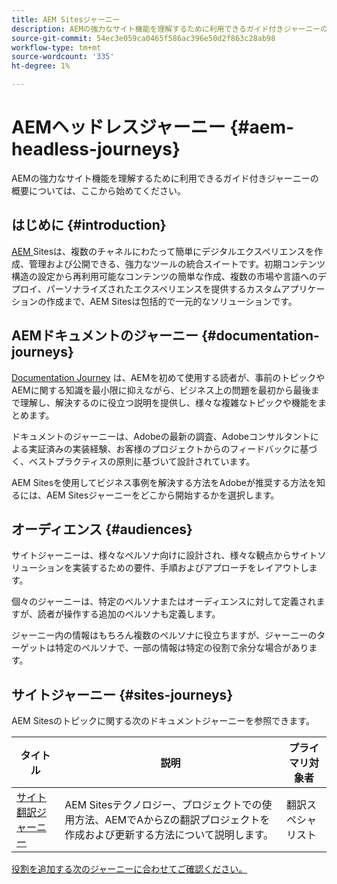 ```yaml
---
title: AEM Sitesジャーニー
description: AEMの強力なサイト機能を理解するために利用できるガイド付きジャーニーの概要については、ここから始めてください。
source-git-commit: 54ec3e059ca0465f586ac396e50d2f863c28ab98
workflow-type: tm+mt
source-wordcount: '335'
ht-degree: 1%

---
```



# AEMヘッドレスジャーニー {#aem-headless-journeys}

AEMの強力なサイト機能を理解するために利用できるガイド付きジャーニーの概要については、ここから始めてください。

## はじめに {#introduction}

[AEM ](https://business.adobe.com/products/experience-manager/sites/aem-sites.html) Sitesは、複数のチャネルにわたって簡単にデジタルエクスペリエンスを作成、管理および公開できる、強力なツールの統合スイートです。初期コンテンツ構造の設定から再利用可能なコンテンツの簡単な作成、複数の市場や言語へのデプロイ、パーソナライズされたエクスペリエンスを提供するカスタムアプリケーションの作成まで、AEM Sitesは包括的で一元的なソリューションです。

## AEMドキュメントのジャーニー {#documentation-journeys}

[Documentation Journey](/help/journey-documentation/home.md) は、AEMを初めて使用する読者が、事前のトピックやAEMに関する知識を最小限に抑えながら、ビジネス上の問題を最初から最後まで理解し、解決するのに役立つ説明を提供し、様々な複雑なトピックや機能をまとめます。

ドキュメントのジャーニーは、Adobeの最新の調査、Adobeコンサルタントによる実証済みの実装経験、お客様のプロジェクトからのフィードバックに基づく、ベストプラクティスの原則に基づいて設計されています。

AEM Sitesを使用してビジネス事例を解決する方法をAdobeが推奨する方法を知るには、AEM Sitesジャーニーをどこから開始するかを選択します。

## オーディエンス {#audiences}

サイトジャーニーは、様々なペルソナ向けに設計され、様々な観点からサイトソリューションを実装するための要件、手順およびアプローチをレイアウトします。

個々のジャーニーは、特定のペルソナまたはオーディエンスに対して定義されますが、読者が操作する追加のペルソナも定義します。

ジャーニー内の情報はもちろん複数のペルソナに役立ちますが、ジャーニーのターゲットは特定のペルソナで、一部の情報は特定の役割で余分な場合があります。

## サイトジャーニー {#sites-journeys}

AEM Sitesのトピックに関する次のドキュメントジャーニーを参照できます。

| タイトル | 説明 | プライマリ対象者 |
|---|---|---|
| [サイト翻訳ジャーニー](/help/journey-sites/translation/overview.md) | AEM Sitesテクノロジー、プロジェクトでの使用方法、AEMでAからZの翻訳プロジェクトを作成および更新する方法について説明します。 | 翻訳スペシャリスト |

[役割を追加する次のジャーニーに合わせてご確認ください。](/help/journey-documentation/home.md#journeys)
